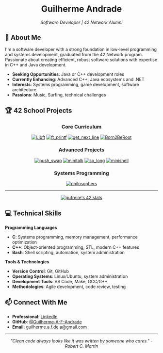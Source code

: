 <div align="center">
  
  # Guilherme Andrade
  *Software Developer | 42 Network Alumni*

</div>

## 🚀 About Me

I'm a software developer with a strong foundation in low-level programming and systems development, graduated from the 42 Network program. Passionate about creating efficient, robust software solutions with expertise in C++ and Java development.

-  **Seeking Opportunities**: Java or C++ development roles
-  **Currently Enhancing**: Advanced C++, Java ecosystems and .NET
-  **Interests**: Systems programming, game development, software architecture
-  **Passions**: Music, Surfing, technical challenges

## 🏆 42 School Projects

<div align="center">

### Core Curriculum
[![Libft](https://raw.githubusercontent.com/byaliego/42-project-badges/main/badges/libfte.png)](https://github.com/Guilherme-A-F-Andrade/ft_libft)
[![ft_printf](https://raw.githubusercontent.com/byaliego/42-project-badges/main/badges/ft_printfe.png)](https://github.com/Guilherme-A-F-Andrader/ft_printf)
[![get_next_line](https://raw.githubusercontent.com/byaliego/42-project-badges/main/badges/get_next_linem.png)](https://github.com/Guilherme-A-F-Andrade/get_next-_line)
[![Born2BeRoot](https://raw.githubusercontent.com/byaliego/42-project-badges/main/badges/born2beroote.png)](https://github.com/Guilherme-A-F-Andrade)

### Advanced Projects
[![push_swap](https://raw.githubusercontent.com/byaliego/42-project-badges/main/badges/push_swape.png)](https://github.com/Guilherme-A-F-Andrade/push_swap)
[![minitalk](https://raw.githubusercontent.com/byaliego/42-project-badges/main/badges/minitalke.png)](https://github.com/Guilherme-A-F-Andrade/minitalk)
[![so_long](https://raw.githubusercontent.com/byaliego/42-project-badges/main/badges/so_longe.png)](https://github.com/Guilherme-A-F-Andrade/so_long)
[![minishell](https://raw.githubusercontent.com/ayogun/42-project-badges/main/badges/minishelle.png)](https://github.com/Guilherme-A-F-Andrade/minishell)

### Systems Programming
[![philosophers](https://raw.githubusercontent.com/ayogun/42-project-badges/main/badges/philosopherse.png)](https://github.com/Guilherme-A-F-Andrade/philosophers)

___________________
<p></p>

[![gufreire's 42 stats](https://badge.mediaplus.ma/binary/gufreire?UM6P=off)](https://github.com/oakoudad/badge42)

<p></p>

</div>

## 💻 Technical Skills

**Programming Languages**
- **C**: Systems programming, memory management, performance optimization
- **C++**: Object-oriented programming, STL, modern C++ features
- **Bash**: Shell scripting, automation, system administration

**Tools & Technologies**
- **Version Control**: Git, GitHub
- **Operating Systems**: Linux/Ubuntu, system administration
- **Development Tools**: VS Code, Make, GCC/G++
- **Methodologies**: Agile development, code review, testing


## 📫 Connect With Me

- **Professional**: [LinkedIn](https://www.linkedin.com/in/Guilherme-F-Andrade)
- **GitHub**: [@Guilherme-A-F-Andrade](https://github.com/Guilherme-A-F-Andrade)
- **Email**: guilherme.a.f.de.a@gmail.com
---

<div align="center">
  
*"Clean code always looks like it was written by someone who cares." - Robert C. Martin*

</div>


